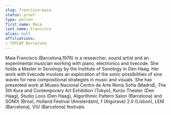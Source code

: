```yaml
---
slug: francisco-maia
status: proof
type: person
first_name: Maia
last_name: Francisco
alias: null
affiliations:
- TOPLAP Barcelona
---
```


Maia Francisco (Barcelona,1976) is a researcher, sound artist and an experimental musician working with piano, electronics and livecode. She holds a
Master in Sonology by the Institute of Sonology in Den Haag. Her work with
livecode involves an exploration of the sonic possibilities of sine waves for new
compositional strategies in music and visuals. She has presented work at Museo
Nacional Centro de Arte Reina Sofía (Madrid), The 5th Kura and Contemporary
Art Exhibition (Tokyo), Korzo Theater (Den Haag), Studio Loos (Den Haag),
Algorithmic Pattern Salon (Barcelona) and SONIX (Brno), Holland Festival
(Amsterdam), f (Algorave) 2.0 (Lisbon), LEM (Barcelona), VIU (Barcelona)
festivals.

